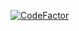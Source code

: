 [![CodeFactor](https://www.codefactor.io/repository/github/mcpi-revival/picraft-mp/badge)](https://www.codefactor.io/repository/github/mcpi-revival/picraft-mp)
